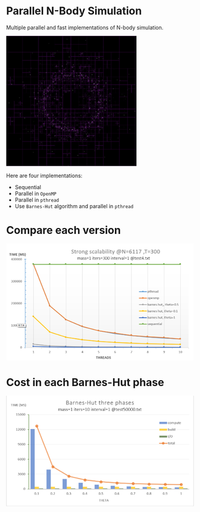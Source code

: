 # Parallel N-Body Simulation

Multiple parallel and fast implementations of N-body simulation.


![Demo example](report/imgs/demo2.png)

Here are four implementations:
- Sequential
- Parallel in `OpenMP`
- Parallel in `pthread`
- Use `Barnes-Hut` algorithm and parallel in `pthread`

# Compare each version
![](report/imgs/strong_scalability.png)

# Cost in each Barnes-Hut phase
![](report/imgs/barnes_hut_phases.png)
